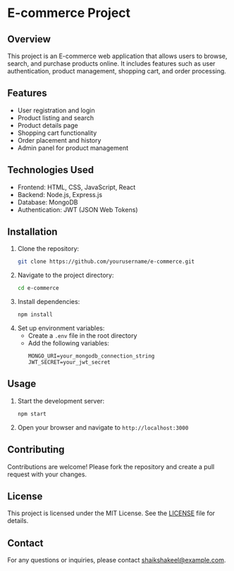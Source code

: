 # E-commerce Project

## Overview
This project is an E-commerce web application that allows users to browse, search, and purchase products online. It includes features such as user authentication, product management, shopping cart, and order processing.

## Features
- User registration and login
- Product listing and search
- Product details page
- Shopping cart functionality
- Order placement and history
- Admin panel for product management

## Technologies Used
- Frontend: HTML, CSS, JavaScript, React
- Backend: Node.js, Express.js
- Database: MongoDB
- Authentication: JWT (JSON Web Tokens)

## Installation
1. Clone the repository:
    ```bash
    git clone https://github.com/yourusername/e-commerce.git
    ```
2. Navigate to the project directory:
    ```bash
    cd e-commerce
    ```
3. Install dependencies:
    ```bash
    npm install
    ```
4. Set up environment variables:
    - Create a `.env` file in the root directory
    - Add the following variables:
        ```
        MONGO_URI=your_mongodb_connection_string
        JWT_SECRET=your_jwt_secret
        ```

## Usage
1. Start the development server:
    ```bash
    npm start
    ```
2. Open your browser and navigate to `http://localhost:3000`

## Contributing
Contributions are welcome! Please fork the repository and create a pull request with your changes.

## License
This project is licensed under the MIT License. See the [LICENSE](LICENSE) file for details.

## Contact
For any questions or inquiries, please contact [shaikshakeel@example.com](mailto:yourname@example.com).
